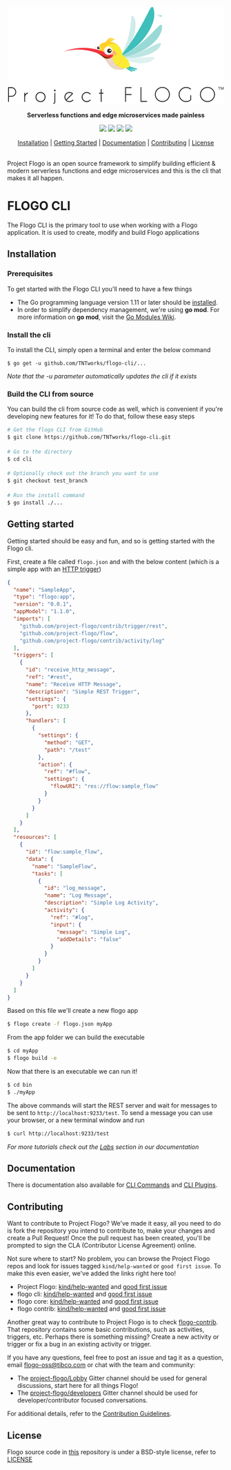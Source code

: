 <p align="center">
  <img src ="https://raw.githubusercontent.com/TIBCOSoftware/flogo/master/images/projectflogo.png" />
</p>

<p align="center" >
  <b>Serverless functions and edge microservices made painless</b>
</p>

<p align="center">
  <img src="https://travis-ci.org/TIBCOSoftware/flogo-cli.svg"/>
  <img src="https://img.shields.io/badge/dependencies-up%20to%20date-green.svg"/>
  <img src="https://img.shields.io/badge/license-BSD%20style-blue.svg"/>
  <a href="https://gitter.im/project-flogo/Lobby?utm_source=share-link&utm_medium=link&utm_campaign=share-link"><img src="https://badges.gitter.im/Join%20Chat.svg"/></a>
</p>

<p align="center">
  <a href="#Installation">Installation</a> | <a href="#getting-started">Getting Started</a> | <a href="#documentation">Documentation</a> | <a href="#contributing">Contributing</a> | <a href="#license">License</a>
</p>

<br/>
Project Flogo is an open source framework to simplify building efficient & modern serverless functions and edge microservices and this is the cli that makes it all happen. 

FLOGO CLI
======================

The Flogo CLI is the primary tool to use when working with a Flogo application.  It is used to create, modify and build Flogo applications
## Installation
### Prerequisites
To get started with the Flogo CLI you'll need to have a few things
* The Go programming language version 1.11 or later should be [installed](https://golang.org/doc/install).
* In order to simplify dependency management, we're using **go mod**. For more information on **go mod**, visit the [Go Modules Wiki](https://github.com/golang/go/wiki/Modules).

### Install the cli
To install the CLI, simply open a terminal and enter the below command

```
$ go get -u github.com/TNTworks/flogo-cli/...
```

_Note that the -u parameter automatically updates the cli if it exists_

### Build the CLI from source
You can build the cli from source code as well, which is convenient if you're developing new features for it! To do that, follow these easy steps

```bash
# Get the flogo CLI from GitHub
$ git clone https://github.com/TNTworks/flogo-cli.git

# Go to the directory
$ cd cli

# Optionally check out the branch you want to use 
$ git checkout test_branch

# Run the install command
$ go install ./... 
```

## Getting started
Getting started should be easy and fun, and so is getting started with the Flogo cli. 

First, create a file called `flogo.json` and with the below content (which is a simple app with an [HTTP trigger](https://tibcosoftware.github.io/flogo/development/webui/triggers/rest/))

```json
{
  "name": "SampleApp",
  "type": "flogo:app",
  "version": "0.0.1",
  "appModel": "1.1.0",
  "imports": [
  	"github.com/project-flogo/contrib/trigger/rest",
  	"github.com/project-flogo/flow",
  	"github.com/project-flogo/contrib/activity/log"
  ],
  "triggers": [
    {
      "id": "receive_http_message",
      "ref": "#rest",
      "name": "Receive HTTP Message",
      "description": "Simple REST Trigger",
      "settings": {
        "port": 9233
      },
      "handlers": [
        {
          "settings": {
            "method": "GET",
            "path": "/test"
          },
          "action": {
            "ref": "#flow",
            "settings": {
              "flowURI": "res://flow:sample_flow"
            }
          }
        }
      ]
    }
  ],
  "resources": [
    {
      "id": "flow:sample_flow",
      "data": {
        "name": "SampleFlow",
        "tasks": [
          {
            "id": "log_message",
            "name": "Log Message",
            "description": "Simple Log Activity",
            "activity": {
              "ref": "#log",
              "input": {
                "message": "Simple Log",
                "addDetails": "false"
              }
            }
          }
        ]
      }
    }
  ]
}
```

Based on this file we'll create a new flogo app

```bash
$ flogo create -f flogo.json myApp
```

From the app folder we can build the executable

```bash
$ cd myApp
$ flogo build -e
```

Now that there is an executable we can run it!

```bash
$ cd bin
$ ./myApp
```

The above commands will start the REST server and wait for messages to be sent to `http://localhost:9233/test`. To send a message you can use your browser, or a new terminal window and run

```bash
$ curl http://localhost:9233/test
```

_For more tutorials check out the [Labs](https://tibcosoftware.github.io/flogo/labs/) section in our documentation_

## Documentation

There is documentation also available for [CLI Commands](docs/commands.md) and [CLI Plugins](docs/plugins.md).

## Contributing
Want to contribute to Project Flogo? We've made it easy, all you need to do is fork the repository you intend to contribute to, make your changes and create a Pull Request! Once the pull request has been created, you'll be prompted to sign the CLA (Contributor License Agreement) online.

Not sure where to start? No problem, you can browse the Project Flogo repos and look for issues tagged `kind/help-wanted` or `good first issue`. To make this even easier, we've added the links right here too!
* Project Flogo: [kind/help-wanted](https://github.com/TIBCOSoftware/flogo/issues?q=is%3Aissue+is%3Aopen+label%3A%22help+wanted%22) and [good first issue](https://github.com/TIBCOSoftware/flogo/issues?q=is%3Aissue+is%3Aopen+label%3A%22good+first+issue%22)
* flogo cli: [kind/help-wanted](https://github.com/TNTworks/flogo-cli/issues?q=is%3Aissue+is%3Aopen+label%3A%22help+wanted%22) and [good first issue](https://github.com/TNTworks/flogo-cli/issues?q=is%3Aissue+is%3Aopen+label%3A%22good+first+issue%22)
* flogo core: [kind/help-wanted](https://github.com/project-flogo/core/issues?q=is%3Aissue+is%3Aopen+label%3A%22help+wanted%22) and [good first issue](https://github.com/project-flogo/core/issues?q=is%3Aissue+is%3Aopen+label%3A%22good+first+issue%22)
* flogo contrib: [kind/help-wanted](https://github.com/project-flogo/contrib/issues?q=is%3Aissue+is%3Aopen+label%3A%22help+wanted%22) and [good first issue](https://github.com/project-flogo/contrib/issues?q=is%3Aissue+is%3Aopen+label%3A%22good+first+issue%22)

Another great way to contribute to Project Flogo is to check [flogo-contrib](https://github.com/project-flogo/contrib). That repository contains some basic contributions, such as activities, triggers, etc. Perhaps there is something missing? Create a new activity or trigger or fix a bug in an existing activity or trigger.

If you have any questions, feel free to post an issue and tag it as a question, email flogo-oss@tibco.com or chat with the team and community:

* The [project-flogo/Lobby](https://gitter.im/project-flogo/Lobby?utm_source=share-link&utm_medium=link&utm_campaign=share-link) Gitter channel should be used for general discussions, start here for all things Flogo!
* The [project-flogo/developers](https://gitter.im/project-flogo/developers?utm_source=share-link&utm_medium=link&utm_campaign=share-link) Gitter channel should be used for developer/contributor focused conversations. 

For additional details, refer to the [Contribution Guidelines](https://github.com/TIBCOSoftware/flogo/blob/master/CONTRIBUTING.md).

## License 
Flogo source code in [this](https://github.com/TNTworks/flogo-cli) repository is under a BSD-style license, refer to [LICENSE](https://github.com/TNTworks/flogo-cli/blob/master/LICENSE) 
